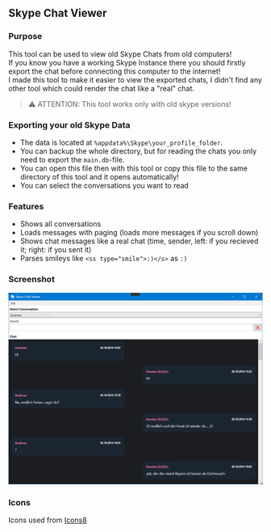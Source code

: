 ## Skype Chat Viewer

### Purpose
This tool can be used to view old Skype Chats from old computers!   
If you know you have a working Skype Instance there you should firstly export the chat before
connecting this computer to the internet!   
I made this tool to make it easier to view the exported chats, I didn't find any other tool which
could render the chat like a "real" chat.   
> :warning: ATTENTION: This tool works only with old skype versions!

### Exporting your old Skype Data
- The data is located at `%appdata%\Skype\your_profile_folder`.
- You can backup the whole directory, but for reading the chats you only need to export the `main.db`-file.
- You can open this file then with this tool or copy this file to the same directory of this tool and it opens automatically!
- You can select the conversations you want to read

### Features
- Shows all conversations
- Loads messages with paging (loads more messages if you scroll down)
- Shows chat messages like a real chat (time, sender, left: if you recieved it; right: if you sent it)
- Parses smileys like `<ss type="smile">:)</s>` as `:)`

### Screenshot

![Screenshot](Assets/Screenshots/Program.png)

### Icons
Icons used from <a href="https://icons8.com/">Icons8</a>

